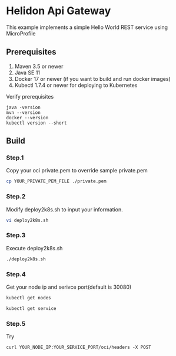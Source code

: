
# Helidon Api Gateway

This example implements a simple Hello World REST service using MicroProfile

## Prerequisites

1. Maven 3.5 or newer
2. Java SE 11
3. Docker 17 or newer (if you want to build and run docker images)
4. Kubectl 1.7.4 or newer for deploying to Kubernetes

Verify prerequisites
```
java -version
mvn --version
docker --version
kubectl version --short
```

## Build

### Step.1 
Copy your oci private.pem to override sample private.pem

```sh
cp YOUR_PRIVATE_PEM_FILE ./private.pem
```

### Step.2
Modify deploy2k8s.sh to input your information.

```sh
vi deploy2k8s.sh
```

### Step.3
Execute deploy2k8s.sh

```sh
./deploy2k8s.sh
```

### Step.4
Get your node ip and serivce port(default is 30080)

```sh
kubectl get nodes
```

```sh
kubectl get service
```

### Step.5
Try

```
curl YOUR_NODE_IP:YOUR_SERVICE_PORT/oci/headers -X POST
```
